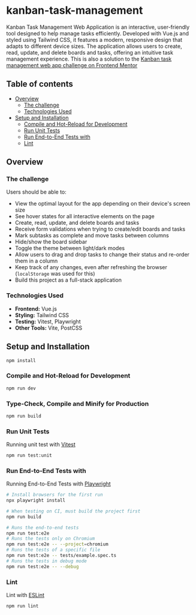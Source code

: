 # kanban-task-management

Kanban Task Management Web Application is an interactive, user-friendly tool designed to help manage tasks efficiently. Developed with Vue.js and styled using Tailwind CSS, it features a modern, responsive design that adapts to different device sizes. The application allows users to create, read, update, and delete boards and tasks, offering an intuitive task management experience. This is also a solution to the [Kanban task management web app challenge on Frontend Mentor](https://www.frontendmentor.io/challenges/kanban-task-management-web-app-wgQLt-HlbB)

## Table of contents

- [Overview](#overview)
  - [The challenge](#the-challenge)
  - [Technologies Used](#technologies-used)
- [Setup and Installation](#setup-and-installation)
  - [Compile and Hot-Reload for Development](#Compile-and-Hot-Reload-for-Development)
  - [Run Unit Tests](#Run-Unit-Tests)
  - [Run End-to-End Tests with](#Run-End-to-End-Tests-with)
  - [Lint](#Lint)

## Overview

### The challenge

Users should be able to:

- View the optimal layout for the app depending on their device's screen size
- See hover states for all interactive elements on the page
- Create, read, update, and delete boards and tasks
- Receive form validations when trying to create/edit boards and tasks
- Mark subtasks as complete and move tasks between columns
- Hide/show the board sidebar
- Toggle the theme between light/dark modes
- Allow users to drag and drop tasks to change their status and re-order them in a column
- Keep track of any changes, even after refreshing the browser (`localStorage` was used for this)
- Build this project as a full-stack application

### Technologies Used

- **Frontend:** Vue.js
- **Styling:** Tailwind CSS
- **Testing:** Vitest, Playwright
- **Other Tools:** Vite, PostCSS

## Setup and Installation

```sh
npm install
```

### Compile and Hot-Reload for Development

```sh
npm run dev
```

### Type-Check, Compile and Minify for Production

```sh
npm run build
```

### Run Unit Tests

Running unit test with [Vitest](https://vitest.dev/)

```sh
npm run test:unit
```

### Run End-to-End Tests with

Running End-to-End Tests with [Playwright](https://playwright.dev)

```sh
# Install browsers for the first run
npx playwright install

# When testing on CI, must build the project first
npm run build

# Runs the end-to-end tests
npm run test:e2e
# Runs the tests only on Chromium
npm run test:e2e -- --project=chromium
# Runs the tests of a specific file
npm run test:e2e -- tests/example.spec.ts
# Runs the tests in debug mode
npm run test:e2e -- --debug
```

### Lint

Lint with [ESLint](https://eslint.org/)

```sh
npm run lint
```
